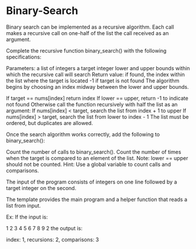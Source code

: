 # Binary-Search
Binary search can be implemented as a recursive algorithm. Each call makes a recursive call on one-half of the list the call received as an argument.

Complete the recursive function binary_search() with the following specifications:

Parameters:
a list of integers
a target integer
lower and upper bounds within which the recursive call will search
Return value:
if found, the index within the list where the target is located
-1 if target is not found
The algorithm begins by choosing an index midway between the lower and upper bounds.

If target == nums[index] return index
If lower == upper, return -1 to indicate not found
Otherwise call the function recursively with half the list as an argument:
If nums[index] < target, search the list from index + 1 to upper
If nums[index] > target, search the list from lower to index - 1
The list must be ordered, but duplicates are allowed.

Once the search algorithm works correctly, add the following to binary_search():

Count the number of calls to binary_search().
Count the number of times when the target is compared to an element of the list. Note: lower == upper should not be counted.
Hint: Use a global variable to count calls and comparisons.

The input of the program consists of integers on one line followed by a target integer on the second.

The template provides the main program and a helper function that reads a list from input.

Ex: If the input is:

1 2 3 4 5 6 7 8 9
2
the output is:

index: 1, recursions: 2, comparisons: 3
